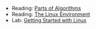 * Reading: [Parts of Algorithms](../readings/algorithms-reading.html)
* Reading: [The Linux Environment](../readings/linux-reading.html)
* Lab: [Getting Started with Linux](../readings/linux-lab.html)
